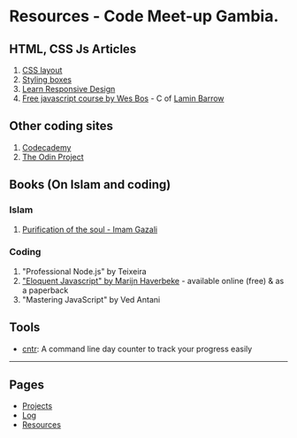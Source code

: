 # Resources - Code Meet-up Gambia.

## HTML, CSS Js Articles
1. [CSS layout](https://developer.mozilla.org/en-US/docs/Learn/CSS/CSS_layout)
2. [Styling boxes](https://developer.mozilla.org/en-US/docs/Learn/CSS/Styling_boxes)
3. [Learn Responsive Design](https://www.codecademy.com/learn/learn-responsive-design)
4. [Free javascript course by Wes Bos](https://javascript30.com/) - C of [Lamin Barrow](http://lbarrow.com/)


## Other coding sites
1. [Codecademy](https://www.codecademy.com)
2. [The Odin Project](http://www.theodinproject.com/)


## Books (On Islam and coding)

### Islam
1. [Purification of the soul - Imam Gazali](http://www.muslim-library.com/dl/books/English_Purification_of_the_Soul.pdf)


### Coding
1. "Professional Node.js" by Teixeira
2. ["Eloquent Javascript" by Marijn Haverbeke](http://eloquentjavascript.net/) - available online (free) & as a paperback
3. "Mastering JavaScript" by Ved Antani


## Tools
* [cntr](https://github.com/nsgonultas/cntr): A command line day counter to track your progress easily



***

## Pages
* [Projects](projects.md)
* [Log](log.md)
* [Resources](resources.md)
